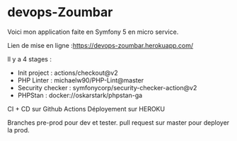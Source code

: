 # devops-Zoumbar
Voici mon application faite en Symfony 5 en micro service.


Lien de mise en ligne :https://devops-zoumbar.herokuapp.com/


Il y a 4 stages : 

- Init project : actions/checkout@v2
- PHP Linter : michaelw90/PHP-Lint@master
- Security checker : symfonycorp/security-checker-action@v2
- PHPStan : docker://oskarstark/phpstan-ga


CI + CD sur Github Actions
Déployement sur HEROKU


Branches pre-prod pour dev et tester.
pull request sur master pour deployer la prod. 
